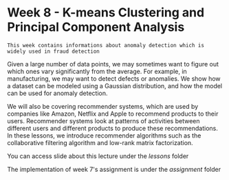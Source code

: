 # Week 8 - K-means Clustering and Principal Component Analysis

`This week contains informations about anomaly detection which is widely used in fraud detection` 

 Given a large number of data points, we may sometimes want to figure out which ones vary significantly from the average. For example, in manufacturing, we may want to detect defects or anomalies. We show how a dataset can be modeled using a Gaussian distribution, and how the model can be used for anomaly detection.
 
 We will also be covering recommender systems, which are used by companies like Amazon, Netflix and Apple to recommend products to their users. Recommender systems look at patterns of activities between different users and different products to produce these recommendations. In these lessons, we introduce recommender algorithms such as the collaborative filtering algorithm and low-rank matrix factorization.
 
 You can access slide about this lecture under the _lessons_ folder
 
 The implementation of week 7's assignment is under the _assignment_ folder 